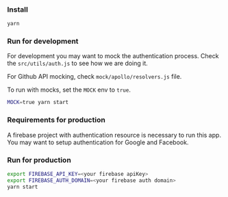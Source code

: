 ### Install

```bash
yarn
```

### Run for development

For development you may want to mock the authentication process. Check the `src/utils/auth.js` to see how we are doing it.

For Github API mocking, check `mock/apollo/resolvers.js` file.

To run with mocks, set the `MOCK` env to `true`.


```bash
MOCK=true yarn start
```

### Requirements for production

A firebase project with authentication resource is necessary to run this app. You may want to setup authentication for Google and Facebook.


### Run for production


```bash
export FIREBASE_API_KEY=<your firebase apiKey>
export FIREBASE_AUTH_DOMAIN=<your firebase auth domain>
yarn start
```
